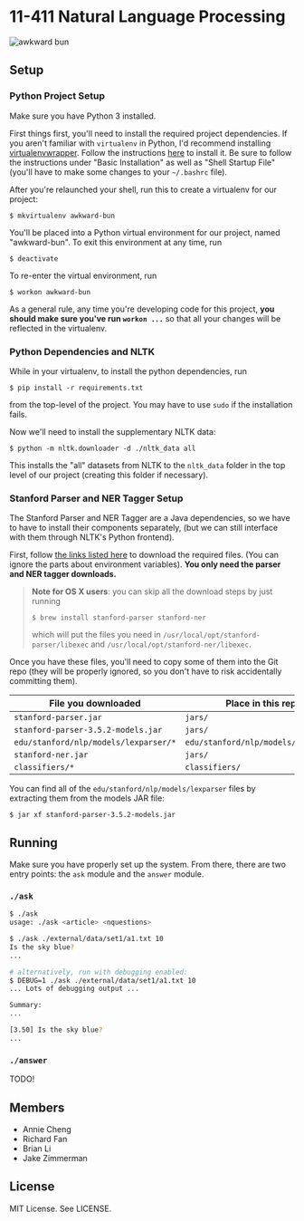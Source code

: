 # 11-411 Natural Language Processing

![awkward bun](https://athrice.files.wordpress.com/2015/04/scrunchy-bun.png)


## Setup

### Python Project Setup

Make sure you have Python 3 installed.

First things first, you'll need to install the required project dependencies. If
you aren't familiar with `virtualenv` in Python, I'd recommend installing
[virtualenvwrapper]. Follow the instructions [here][vew-install] to install it.
Be sure to follow the instructions under "Basic Installation" as well as "Shell
Startup File" (you'll have to make some changes to your `~/.bashrc` file).

After you're relaunched your shell, run this to create a virtualenv for our
project:

```console
$ mkvirtualenv awkward-bun
```

You'll be placed into a Python virtual environment for our project, named
"awkward-bun". To exit this environment at any time, run

```console
$ deactivate
```

To re-enter the virtual environment, run

```console
$ workon awkward-bun
```

As a general rule, any time you're developing code for this project, **you
should make sure you've run `workon ...`** so that all your changes will be
reflected in the virtualenv.

### Python Dependencies and NLTK

While in your virtualenv, to install the python dependencies, run

```console
$ pip install -r requirements.txt
```

from the top-level of the project. You may have to use `sudo` if the
installation fails.

Now we'll need to install the supplementary NLTK data:

```console
$ python -m nltk.downloader -d ./nltk_data all
```

This installs the "all" datasets from NLTK to the `nltk_data` folder in the top
level of our project (creating this folder if necessary).


### Stanford Parser and NER Tagger Setup

The Stanford Parser and NER Tagger are a Java dependencies, so we have to have
to install their components separately, (but we can still interface with them
through NLTK's Python frontend).

First, follow [the links listed here][third-party] to download the required
files. (You can ignore the parts about environment variables). **You only need
the parser and NER tagger downloads.**

> **Note for OS X users**: you can skip all the download steps by just running
>
>     $ brew install stanford-parser stanford-ner
>
> which will put the files you need in `/usr/local/opt/stanford-parser/libexec`
> and `/usr/local/opt/stanford-ner/libexec`.

Once you have these files, you'll need to copy some of them into the Git repo
(they will be properly ignored, so you don't have to risk accidentally
committing them).

| File you downloaded                   | Place in this repo                   |
| -------------------                   | ------------------                   |
| `stanford-parser.jar`                 | `jars/`                              |
| `stanford-parser-3.5.2-models.jar`    | `jars/`                              |
| `edu/stanford/nlp/models/lexparser/*` | `edu/stanford/nlp/models/lexparser/` |
| `stanford-ner.jar`                    | `jars/`                              |
| `classifiers/*`                       | `classifiers/`                       |

You can find all of the `edu/stanford/nlp/models/lexparser` files by extracting
them from the models JAR file:

```console
$ jar xf stanford-parser-3.5.2-models.jar
```

## Running

Make sure you have properly set up the system. From there, there are two entry
points: the `ask` module and the `answer` module.


### `./ask`

```bash
$ ./ask
usage: ./ask <article> <nquestions>

$ ./ask ./external/data/set1/a1.txt 10
Is the sky blue?
...

# alternatively, run with debugging enabled:
$ DEBUG=1 ./ask ./external/data/set1/a1.txt 10
... Lots of debugging output ...

Summary:
...

[3.50] Is the sky blue?
...
```

### `./answer`

TODO!


## Members

- Annie Cheng
- Richard Fan
- Brian Li
- Jake Zimmerman

## License

MIT License. See LICENSE.

[virtualenvwrapper]: https://virtualenvwrapper.readthedocs.org/en/latest/
[vew-install]: http://virtualenvwrapper.readthedocs.org/en/latest/install.html#basic-installation
[third-party]: https://github.com/nltk/nltk/wiki/Installing-Third-Party-Software#stanford-tagger-ner-tokenizer-and-parser
